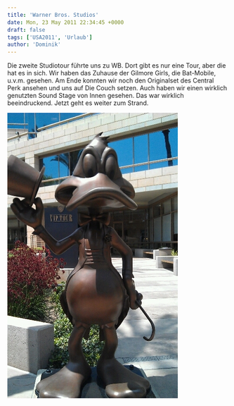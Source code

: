 ```yaml
---
title: 'Warner Bros. Studios'
date: Mon, 23 May 2011 22:34:45 +0000
draft: false
tags: ['USA2011', 'Urlaub']
author: 'Dominik'
---
```


Die zweite Studiotour führte uns zu WB. Dort gibt es nur eine Tour, aber die hat es in sich. Wir haben das Zuhause der Gilmore Girls, die Bat-Mobile, u.v.m. gesehen. Am Ende konnten wir noch den Originalset des Central Perk ansehen und uns auf Die Couch setzen. Auch haben wir einen wirklich genutzten Sound Stage von Innen gesehen. Das war wirklich beeindruckend. Jetzt geht es weiter zum Strand.

![-406830027](/urlaub11to15-images/11/406830027-scaled500.jpg?w=179)